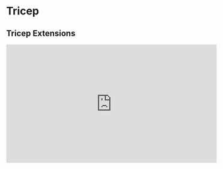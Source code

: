 # Tricep

## Tricep Extensions

<iframe width="560" height="315" src="https://www.youtube.com/embed/7h3lG2WnLXg?si=Nnvm55tx1B0h_kIc" title="YouTube video player" frameborder="0" allow="accelerometer; autoplay; clipboard-write; encrypted-media; gyroscope; picture-in-picture; web-share" referrerpolicy="strict-origin-when-cross-origin" allowfullscreen></iframe>